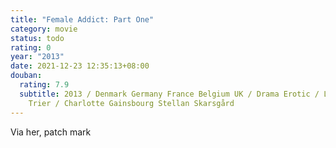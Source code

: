 ```yaml
---
title: "Female Addict: Part One"
category: movie
status: todo
rating: 0
year: "2013"
date: 2021-12-23 12:35:13+08:00
douban:
  rating: 7.9
  subtitle: 2013 / Denmark Germany France Belgium UK / Drama Erotic / Lars von
    Trier / Charlotte Gainsbourg Stellan Skarsgård
---
```


Via her, patch mark

